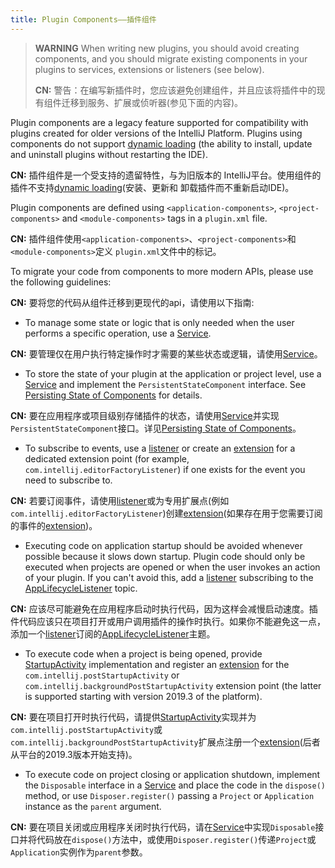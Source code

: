 ```yaml
---
title: Plugin Components——插件组件
---
```


> **WARNING** When writing new plugins, you should avoid creating components, and you should migrate existing components in your plugins to services, extensions or listeners (see below).
>
>**CN:**  警告：在编写新插件时，您应该避免创建组件，并且应该将插件中的现有组件迁移到服务、扩展或侦听器(参见下面的内容)。

Plugin components are a legacy feature supported for compatibility with plugins created for older versions of the
IntelliJ Platform. Plugins using components do not support [dynamic loading](dynamic_plugins.md) (the ability to install, update and
uninstall plugins without restarting the IDE). 

**CN:**  插件组件是一个受支持的遗留特性，与为旧版本的
        IntelliJ平台。使用组件的插件不支持[dynamic loading](dynamic_plugins.md)(安装、更新和
        卸载插件而不重新启动IDE)。

Plugin components are defined using `<application-components>`, `<project-components>` and `<module-components>`
tags in a `plugin.xml` file. 

**CN:**  插件组件使用`<application-components>`、`<project-components>`和`<module-components>`定义
        `plugin.xml`文件中的标记。

To migrate your code from components to more modern APIs, please use the following guidelines:

**CN:**  要将您的代码从组件迁移到更现代的api，请使用以下指南:

  * To manage some state or logic that is only needed when the user performs a specific operation,
    use a [Service](plugin_services.md).
    
**CN:**  要管理仅在用户执行特定操作时才需要的某些状态或逻辑，请使用[Service](plugin_services.md)。

  * To store the state of your plugin at the application or project level, use a [Service](plugin_services.md)
    and implement the `PersistentStateComponent` interface. See [Persisting State of Components](/basics/persisting_state_of_components.md) for details.
    
**CN:**  要在应用程序或项目级别存储插件的状态，请使用[Service](plugin_services.md)并实现`PersistentStateComponent`接口。详见[Persisting State of Components](/basics/persisting_state_of_components.md)。

  * To subscribe to events, use a [listener](plugin_listeners.md) or create an [extension](plugin_extensions.md) for a dedicated extension point (for example, `com.intellij.editorFactoryListener`) if one exists for the event you need to subscribe to.
  
**CN:**  若要订阅事件，请使用[listener](plugin_listeners.md)或为专用扩展点(例如`com.intellij.editorFactoryListener`)创建[extension](plugin_extensions.md)(如果存在用于您需要订阅的事件的[extension](plugin_extensions.md))。

  * Executing code on application startup should be avoided whenever possible because it slows down startup.
    Plugin code should only be executed when projects are opened or when the user invokes an action of your plugin. If you can't avoid this, add a [listener](plugin_listeners.md) subscribing to the [AppLifecycleListener](upsource:///platform/platform-impl/src/com/intellij/ide/AppLifecycleListener.java) topic.
    
**CN:**  应该尽可能避免在应用程序启动时执行代码，因为这样会减慢启动速度。插件代码应该只在项目打开或用户调用插件的操作时执行。如果你不能避免这一点，添加一个[listener](plugin_listeners.md)订阅的[AppLifecycleListener](upsource:///platform/platform-impl/src/com/intellij/ide/AppLifecycleListener.java)主题。

  * To execute code when a project is being opened, provide [StartupActivity](upsource:///platform/core-api/src/com/intellij/openapi/startup/StartupActivity.java) implementation and register an [extension](plugin_extensions.md) for the `com.intellij.postStartupActivity` or `com.intellij.backgroundPostStartupActivity` extension point (the latter is supported starting with version 2019.3 of the platform).
  
**CN:**  要在项目打开时执行代码，请提供[StartupActivity](upsource:///platform/core-api/src/com/intellij/openapi/startup/StartupActivity.java)实现并为`com.intellij.postStartupActivity`或`com.intellij.backgroundPostStartupActivity`扩展点注册一个[extension](plugin_extensions.md)(后者从平台的2019.3版本开始支持)。

  * To execute code on project closing or application shutdown, implement the `Disposable` interface in a [Service](plugin_services.md)
    and place the code in the `dispose()` method, or use `Disposer.register()` passing a `Project` or `Application` instance
    as the `parent` argument.
    
**CN:**  要在项目关闭或应用程序关闭时执行代码，请在[Service](plugin_services.md)中实现`Disposable`接口并将代码放在`dispose()`方法中，或使用`Disposer.register()`传递`Project`或`Application`实例作为`parent`参数。

